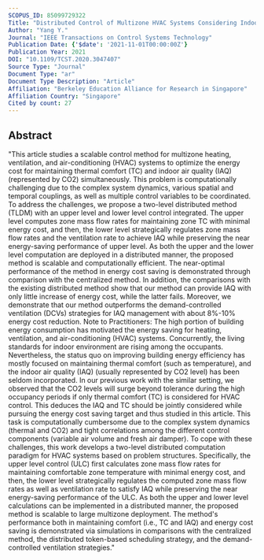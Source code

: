 ```yaml
---
SCOPUS_ID: 85099729322
Title: "Distributed Control of Multizone HVAC Systems Considering Indoor Air Quality"
Author: "Yang Y."
Journal: "IEEE Transactions on Control Systems Technology"
Publication Date: {'$date': '2021-11-01T00:00:00Z'}
Publication Year: 2021
DOI: "10.1109/TCST.2020.3047407"
Source Type: "Journal"
Document Type: "ar"
Document Type Description: "Article"
Affiliation: "Berkeley Education Alliance for Research in Singapore"
Affiliation Country: "Singapore"
Cited by count: 27
---
```


## Abstract
"This article studies a scalable control method for multizone heating, ventilation, and air-conditioning (HVAC) systems to optimize the energy cost for maintaining thermal comfort (TC) and indoor air quality (IAQ) (represented by CO2) simultaneously. This problem is computationally challenging due to the complex system dynamics, various spatial and temporal couplings, as well as multiple control variables to be coordinated. To address the challenges, we propose a two-level distributed method (TLDM) with an upper level and lower level control integrated. The upper level computes zone mass flow rates for maintaining zone TC with minimal energy cost, and then, the lower level strategically regulates zone mass flow rates and the ventilation rate to achieve IAQ while preserving the near energy-saving performance of upper level. As both the upper and the lower level computation are deployed in a distributed manner, the proposed method is scalable and computationally efficient. The near-optimal performance of the method in energy cost saving is demonstrated through comparison with the centralized method. In addition, the comparisons with the existing distributed method show that our method can provide IAQ with only little increase of energy cost, while the latter fails. Moreover, we demonstrate that our method outperforms the demand-controlled ventilation (DCVs) strategies for IAQ management with about 8%-10% energy cost reduction. Note to Practitioners: The high portion of building energy consumption has motivated the energy saving for heating, ventilation, and air-conditioning (HVAC) systems. Concurrently, the living standards for indoor environment are rising among the occupants. Nevertheless, the status quo on improving building energy efficiency has mostly focused on maintaining thermal comfort (such as temperature), and the indoor air quality (IAQ) (usually represented by CO2 level) has been seldom incorporated. In our previous work with the similar setting, we observed that the CO2 levels will surge beyond tolerance during the high occupancy periods if only thermal comfort (TC) is considered for HVAC control. This deduces the IAQ and TC should be jointly considered while pursuing the energy cost saving target and thus studied in this article. This task is computationally cumbersome due to the complex system dynamics (thermal and CO2) and tight correlations among the different control components (variable air volume and fresh air damper). To cope with these challenges, this work develops a two-level distributed computation paradigm for HVAC systems based on problem structures. Specifically, the upper level control (ULC) first calculates zone mass flow rates for maintaining comfortable zone temperature with minimal energy cost, and then, the lower level strategically regulates the computed zone mass flow rates as well as ventilation rate to satisfy IAQ while preserving the near energy-saving performance of the ULC. As both the upper and lower level calculations can be implemented in a distributed manner, the proposed method is scalable to large multizone deployment. The method's performance both in maintaining comfort (i.e., TC and IAQ) and energy cost saving is demonstrated via simulations in comparisons with the centralized method, the distributed token-based scheduling strategy, and the demand-controlled ventilation strategies."

